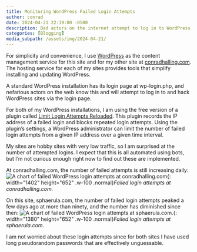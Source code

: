 ```yaml
---
title: Monitoring WordPress Failed Login Attempts
author: conrad
date: 2024-04-21 22:19:00 -0500
description: Bad actors on the internet attempt to log in to WordPress sites. I use a plugin to slow them down.
categories: [Blogging]
media_subpath: /assets/img/2024-04-21/
---
```


For simplicity and convenience, I use [WordPress](https://wordpress.org/) as the
content management service for this site and for my other site at
[conradhalling.com](https://conradhalling.com/). The hosting service for each of
my sites provides tools that simplify installing and updating WordPress.

A standard WordPress installation has its login page at wp-login.php, and
nefarious actors on the web know this and will attempt to log in to and hack
WordPress sites via the login page.

For both of my WordPress installations, I am using the free version of a plugin
called [Limit Login Attempts Reloaded](https://www.limitloginattempts.com/).
This plugin records the IP address of a failed login and blocks repeated login
attempts. Using the plugin’s settings, a WordPress administrator can limit the
number of failed login attempts from a given IP address over a given time
interval.

My sites are hobby sites with very low traffic, so I am surprised at the number
of attempted logins. I expect that this is all automated using bots, but I’m not
curious enough right now to find out these are implemented.

At conradhalling.com, the number of failed attempts is still increasing daily:
![A chart of failed WordPress login attempts at
conradhalling.com](failed-login-attempts-conradhalling.png){:
width="1402" height="652" .w-100 .normal}_Failed login attempts at conradhalling.com._

On this site, sphaerula.com, the number of failed login attempts peaked a few
days ago at more than ninety, and the number has diminished since then: ![A
chart of failed WordPress login attempts at
sphaerula.com.](failed-login-attempts-sphaerula.png){:
width="1380" height="652" .w-100 .normal}_Failed login attempts at
sphaerula.com._

I am not worried about these login attempts since for both sites I have used
long pseudorandom passwords that are effectively unguessable.
